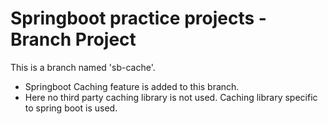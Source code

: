 # Springboot practice projects - Branch Project
This is a branch named 'sb-cache'.
- Springboot Caching feature is added to this branch.
- Here no third party caching library is not used. Caching library specific to spring boot is used.
